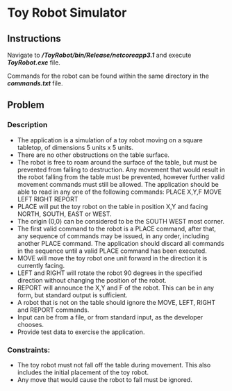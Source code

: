 # Toy Robot Simulator

## Instructions

Navigate to ***/ToyRobot/bin/Release/netcoreapp3.1*** and execute ***ToyRobot.exe*** file.

Commands for the robot can be found within the same directory in the ***commands.txt*** file.

## Problem

### Description
- The application is a simulation of a toy robot moving on a square tabletop, of
dimensions 5 units x 5 units.
- There are no other obstructions on the table surface.
- The robot is free to roam around the surface of the table, but must be prevented from
falling to destruction. Any movement that would result in the robot falling from the
table must be prevented, however further valid movement commands must still be
allowed.
The application should be able to read in any one of the following commands:
PLACE X,Y,F
MOVE
LEFT
RIGHT
REPORT
- PLACE will put the toy robot on the table in position X,Y and facing NORTH, SOUTH,
EAST or WEST.
- The origin (0,0) can be considered to be the SOUTH WEST most corner.
- The first valid command to the robot is a PLACE command, after that, any sequence
of commands may be issued, in any order, including another PLACE command. The
application should discard all commands in the sequence until a valid PLACE
command has been executed.
- MOVE will move the toy robot one unit forward in the direction it is currently facing.
- LEFT and RIGHT will rotate the robot 90 degrees in the specified direction without
changing the position of the robot.
- REPORT will announce the X,Y and F of the robot. This can be in any form, but
standard output is sufficient.
- A robot that is not on the table should ignore the MOVE, LEFT, RIGHT and REPORT
commands.
- Input can be from a file, or from standard input, as the developer chooses.
- Provide test data to exercise the application.

### Constraints:
- The toy robot must not fall off the table during movement. This also includes the initial
placement of the toy robot.
- Any move that would cause the robot to fall must be ignored.
